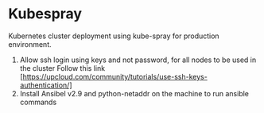 # Kubespray
Kubernetes cluster deployment using kube-spray for production environment.

1. Allow ssh login using keys and not password, for all nodes to be used in the cluster Follow this link [https://upcloud.com/community/tutorials/use-ssh-keys-authentication/]
2. Install Ansibel v2.9 and python-netaddr on the machine to run ansible commands 
